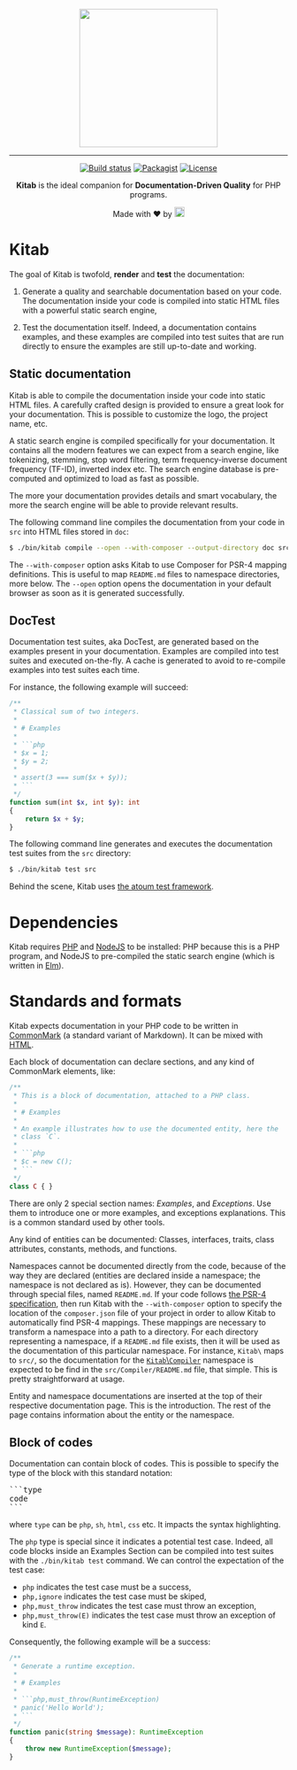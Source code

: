 <p align="center">
    <img src="https://raw.githubusercontent.com/hoaproject/Kitab/master/resource/logo.svg?sanitize=true" width="250px" />
</p>

---

<p align="center">
  <a href="https://travis-ci.org/hoaproject/Kitab"><img src="https://img.shields.io/travis/hoaproject/Kitab/master.svg" alt="Build status" /></a>
  <a href="https://packagist.org/packages/hoa/kitab"><img src="https://img.shields.io/packagist/dt/hoa/kitab.svg" alt="Packagist" /></a>
  <a href="https://hoa-project.net/LICENSE"><img src="https://img.shields.io/packagist/l/hoa/kitab.svg" alt="License" /></a>
</p>

<p align="center">
  <strong>Kitab</strong> is the ideal companion for
  <strong>Documentation-Driven Quality</strong> for PHP programs.
</p>
<p align="center">
  Made with ❤️ by <a href="https://hoa-project.net"><img src="https://static.hoa-project.net/Image/Hoa.svg" height="18" alt="Hoa" /></a>
</p>

# Kitab

The goal of Kitab is twofold, **render** and **test** the
documentation:

  1. Generate a quality and searchable documentation based on your
     code. The documentation inside your code is compiled into static
     HTML files with a powerful static search engine,

  2. Test the documentation itself. Indeed, a documentation contains
     examples, and these examples are compiled into test suites that
     are run directly to ensure the examples are still up-to-date and
     working.

## Static documentation

Kitab is able to compile the documentation inside your code into
static HTML files. A carefully crafted design is provided to ensure a
great look for your documentation. This is possible to customize the
logo, the project name, etc.

A static search engine is compiled specifically for your
documentation. It contains all the modern features we can expect from a
search engine, like tokenizing, stemming, stop word filtering, term
frequency-inverse document frequency (TF-ID), inverted index etc. The
search engine database is pre-computed and optimized to load as fast
as possible.

The more your documentation provides details and smart vocabulary, the
more the search engine will be able to provide relevant results.

The following command line compiles the documentation from your code
in `src` into HTML files stored in `doc`:

```sh
$ ./bin/kitab compile --open --with-composer --output-directory doc src
```

The `--with-composer` option asks Kitab to use Composer for PSR-4
mapping definitions. This is useful to map `README.md` files to
namespace directories, more below. The `--open` option opens the
documentation in your default browser as soon as it is generated
successfully.

## DocTest

Documentation test suites, aka DocTest, are generated based on the
examples present in your documentation. Examples are compiled into
test suites and executed on-the-fly. A cache is generated to avoid
to re-compile examples into test suites each time.

For instance, the following example will succeed:

```php
/**
 * Classical sum of two integers.
 *
 * # Examples
 *
 * ```php
 * $x = 1;
 * $y = 2;
 *
 * assert(3 === sum($x + $y));
 * ```
 */
function sum(int $x, int $y): int
{
    return $x + $y;
}
```

The following command line generates and executes the documentation
test suites from the `src` directory:

```sh
$ ./bin/kitab test src
```

Behind the scene, Kitab
uses [the atoum test framework](http://atoum.org).

# Dependencies

Kitab requires [PHP](http://php.net/)
and [NodeJS](https://nodejs.org/) to be installed: PHP because this is
a PHP program, and NodeJS to pre-compiled the static search engine
(which is written in [Elm](http://elm-lang.org/)).

# Standards and formats

Kitab expects documentation in your PHP code to be written
in [CommonMark](http://commonmark.org/) (a standard variant of
Markdown). It can be mixed with [HTML](https://w3.org/TR/html5/).

Each block of documentation can declare sections, and any kind of
CommonMark elements, like:

```php
/**
 * This is a block of documentation, attached to a PHP class.
 *
 * # Examples
 *
 * An example illustrates how to use the documented entity, here the
 * class `C`.
 *
 * ```php
 * $c = new C();
 * ```
 */
class C { }
```

There are only 2 special section names: _Examples_, and _Exceptions_. Use
them to introduce one or more examples, and exceptions
explanations. This is a common standard used by other tools.

Any kind of entities can be documented: Classes, interfaces, traits,
class attributes, constants, methods, and functions.

Namespaces cannot be documented directly from the code, because of the
way they are declared (entities are declared inside a namespace; the
namespace is not declared as is). However, they can be documented
through special files, named `README.md`. If your code
follows [the PSR-4 specification](http://www.php-fig.org/), then run
Kitab with the `--with-composer` option to specify the location of the
`composer.json` file of your project in order to allow Kitab to
automatically find PSR-4 mappings. These mappings are necessary to
transform a namespace into a path to a directory. For each directory
representing a namespace, if a `README.md` file exists, then it will
be used as the documentation of this particular namespace. For
instance, `Kitab\` maps to `src/`, so the documentation for
the [`Kitab`\\`Compiler`](kitab/compiler/index.html) namespace is
expected to be find in the `src/Compiler/README.md` file, that
simple. This is pretty straightforward at usage.

Entity and namespace documentations are inserted at the top of their
respective documentation page. This is the introduction. The rest of
the page contains information about the entity or the namespace.

## Block of codes

Documentation can contain block of codes. This is possible to specify
the type of the block with this standard notation:

<pre>
```type
code
```
</pre>

where `type` can be `php`, `sh`, `html`, `css` etc. It impacts the
syntax highlighting.

The `php` type is special since it indicates a potential test
case. Indeed, all code blocks inside an Examples Section can be
compiled into test suites with the `./bin/kitab test` command. We can
control the expectation of the test case:

  * `php` indicates the test case must be a success,
  * `php,ignore` indicates the test case must be skiped,
  * `php,must_throw` indicates the test case must throw an exception,
  * `php,must_throw(E)` indicates the test case must throw an
    exception of kind `E`.

Consequently, the following example will be a success:

``` php
/**
 * Generate a runtime exception.
 *
 * # Examples
 *
 * ```php,must_throw(RuntimeException)
 * panic('Hello World');
 * ```
 */
function panic(string $message): RuntimeException
{
    throw new RuntimeException($message);
}
```
